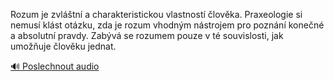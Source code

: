 
Rozum je zvláštní a charakteristickou vlastností člověka. Praxeologie si nemusí klást otázku, zda je rozum vhodným nástrojem pro poznání konečné a absolutní pravdy. Zabývá se rozumem pouze v té souvislosti, jak umožňuje člověku jednat.

[🔊 Poslechnout audio](/data/7-paragraphs/audio/chapter_38/para_009-Rozum-je-zvltn-a-charakteristickou-vlastnost.mp3)
